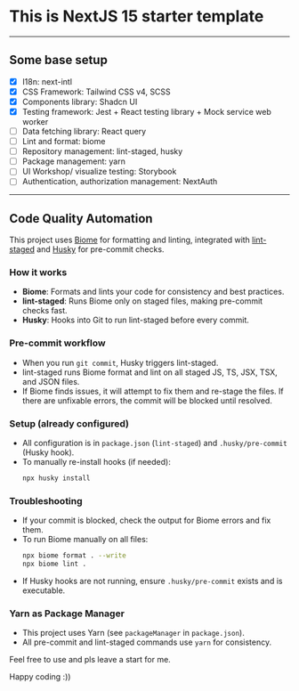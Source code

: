 # This is NextJS 15 starter template

---

## Some base setup

- [x] I18n: next-intl
- [x] CSS Framework: Tailwind CSS v4, SCSS
- [x] Components library: Shadcn UI
- [x] Testing framework: Jest + React testing library + Mock service web worker
- [ ] Data fetching library: React query
- [ ] Lint and format: biome
- [ ] Repository management: lint-staged, husky
- [ ] Package management: yarn
- [ ] UI Workshop/ visualize testing: Storybook
- [ ] Authentication, authorization management: NextAuth

---

## Code Quality Automation

This project uses [Biome](https://biomejs.dev/) for formatting and linting, integrated with [lint-staged](https://github.com/okonet/lint-staged) and [Husky](https://typicode.github.io/husky/) for pre-commit checks.

### How it works
- **Biome**: Formats and lints your code for consistency and best practices.
- **lint-staged**: Runs Biome only on staged files, making pre-commit checks fast.
- **Husky**: Hooks into Git to run lint-staged before every commit.

### Pre-commit workflow
- When you run `git commit`, Husky triggers lint-staged.
- lint-staged runs Biome format and lint on all staged JS, TS, JSX, TSX, and JSON files.
- If Biome finds issues, it will attempt to fix them and re-stage the files. If there are unfixable errors, the commit will be blocked until resolved.

### Setup (already configured)
- All configuration is in `package.json` (`lint-staged`) and `.husky/pre-commit` (Husky hook).
- To manually re-install hooks (if needed):
  ```sh
  npx husky install
  ```

### Troubleshooting
- If your commit is blocked, check the output for Biome errors and fix them.
- To run Biome manually on all files:
  ```sh
  npx biome format . --write
  npx biome lint .
  ```
- If Husky hooks are not running, ensure `.husky/pre-commit` exists and is executable.

### Yarn as Package Manager
- This project uses Yarn (see `packageManager` in `package.json`).
- All pre-commit and lint-staged commands use `yarn` for consistency.

Feel free to use and pls leave a start for me.

Happy coding :))
